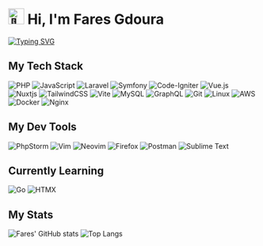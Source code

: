 <h1>
  <picture>
    <source srcset="https://fonts.gstatic.com/s/e/notoemoji/latest/1f44b_1f3fb/512.webp" type="image/webp">
    <img src="https://fonts.gstatic.com/s/e/notoemoji/latest/1f44b_1f3fb/512.gif" alt="👋" width="32" height="32">
  </picture>
  Hi, I'm Fares Gdoura
</h1>
<a href="https://git.io/typing-svg">
  <img src="https://readme-typing-svg.demolab.com?font=Fira+Font&weight=500&duration=2000&pause=2000&color=C9D1D9&background=FF6FE200&width=435&lines=Full-Stack+Web+Developer;Certified+Laravel+Developer;Certified+Vue.js+Developer;Software+Engineer;Business+Owner;Freelancer" alt="Typing SVG" />
</a>

<h2>My Tech Stack</h2>

![PHP](https://img.shields.io/badge/php-%23777BB4.svg?style=for-the-badge&logo=php&logoColor=white)
![JavaScript](https://img.shields.io/badge/javascript-%23323330.svg?style=for-the-badge&logo=javascript&logoColor=%23F7DF1E)
![Laravel](https://img.shields.io/badge/laravel-%23FF2D20.svg?style=for-the-badge&logo=laravel&logoColor=white)
![Symfony](https://img.shields.io/badge/symfony-%23000000.svg?style=for-the-badge&logo=symfony&logoColor=white)
![Code-Igniter](https://img.shields.io/badge/CodeIgniter-%23EF4223.svg?style=for-the-badge&logo=codeIgniter&logoColor=white)
![Vue.js](https://img.shields.io/badge/vuejs-%2335495e.svg?style=for-the-badge&logo=vuedotjs&logoColor=%234FC08D)
![Nuxtjs](https://img.shields.io/badge/Nuxt-002E3B?style=for-the-badge&logo=nuxtdotjs&logoColor=#00DC82)
![TailwindCSS](https://img.shields.io/badge/tailwindcss-%2338B2AC.svg?style=for-the-badge&logo=tailwind-css&logoColor=white)
![Vite](https://img.shields.io/badge/vite-%23646CFF.svg?style=for-the-badge&logo=vite&logoColor=white)
![MySQL](https://img.shields.io/badge/mysql-4479A1.svg?style=for-the-badge&logo=mysql&logoColor=white)
![GraphQL](https://img.shields.io/badge/-GraphQL-E10098?style=for-the-badge&logo=graphql&logoColor=white)
![Git](https://img.shields.io/badge/git-%23F05033.svg?style=for-the-badge&logo=git&logoColor=white)
![Linux](https://img.shields.io/badge/Linux-FCC624?style=for-the-badge&logo=linux&logoColor=black)
![AWS](https://img.shields.io/badge/AWS-%23FF9900.svg?style=for-the-badge&logo=amazon-aws&logoColor=white)
![Docker](https://img.shields.io/badge/docker-%230db7ed.svg?style=for-the-badge&logo=docker&logoColor=white)
![Nginx](https://img.shields.io/badge/nginx-%23009639.svg?style=for-the-badge&logo=nginx&logoColor=white)

<h2>My Dev Tools</h2>

![PhpStorm](https://img.shields.io/badge/phpstorm-143?style=for-the-badge&logo=phpstorm&logoColor=black&color=black&labelColor=darkorchid)
![Vim](https://img.shields.io/badge/VIM-%2311AB00.svg?style=for-the-badge&logo=vim&logoColor=white)
![Neovim](https://img.shields.io/badge/NeoVim-%2357A143.svg?&style=for-the-badge&logo=neovim&logoColor=white)
![Firefox](https://img.shields.io/badge/Firefox-FF7139?style=for-the-badge&logo=Firefox-Browser&logoColor=white)
![Postman](https://img.shields.io/badge/Postman-FF6C37?style=for-the-badge&logo=postman&logoColor=white)
![Sublime Text](https://img.shields.io/badge/sublime_text-%23575757.svg?style=for-the-badge&logo=sublime-text&logoColor=important)

<h2>Currently Learning</h2>

![Go](https://img.shields.io/badge/go-%2300ADD8.svg?style=for-the-badge&logo=go&logoColor=white)
![HTMX](https://img.shields.io/badge/htmx-%23E34F26.svg?style=for-the-badge&logo=htmx&logoColor=white)

<h2>My Stats</h2>

![Fares' GitHub stats](https://github-readme-stats.vercel.app/api?username=faresg&show_icons=true&rank_icon=github&theme=tokyonight)
![Top Langs](https://github-readme-stats.vercel.app/api/top-langs/?username=faresg&layout=compact&theme=tokyonight)
